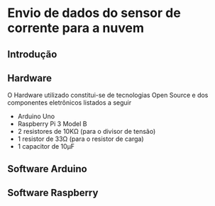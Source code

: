 # Envio de dados do sensor de corrente para a nuvem

## Introdução


## Hardware
O Hardware utilizado constitui-se de tecnologias Open Source e dos componentes eletrônicos listados a seguir

* Arduino Uno
* Raspberry Pi 3 Model B
* 2 resistores de 10KΩ (para o divisor de tensão)
* 1 resistor de 33Ω (para o resistor de carga)
* 1 capacitor de 10µF



## Software Arduino

## Software Raspberry
